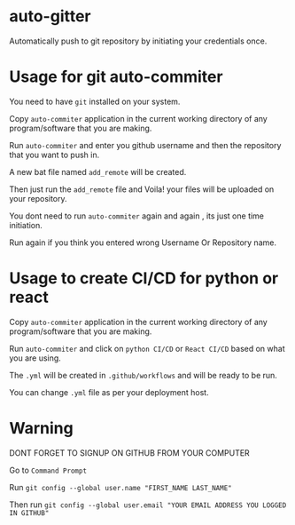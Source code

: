# auto-gitter
Automatically push to git repository by initiating your credentials once.

# Usage for git auto-commiter
You need to have ```git``` installed on your system.

Copy ```auto-commiter``` application in the current working directory of any program/software that you are making.

Run ```auto-commiter``` and enter you github username and then the repository that you want to push in.

A new bat file named ```add_remote``` will be created.

Then just run the ```add_remote``` file and Voila! your files will be uploaded on your repository.

You dont need to run ```auto-commiter``` again and again , its just one time initiation.

Run again if you think you entered wrong Username Or Repository name.

# Usage to create CI/CD for python or react

Copy ```auto-commiter``` application in the current working directory of any program/software that you are making.

Run ```auto-commiter``` and click on ```python CI/CD``` or ```React CI/CD``` based on what you are using.

The ```.yml``` will be created in ```.github/workflows``` and will be ready to be run.

You can change ```.yml``` file as per your deployment host.

# Warning

DONT FORGET TO SIGNUP ON GITHUB FROM YOUR COMPUTER

Go to ```Command Prompt```

Run ```git config --global user.name "FIRST_NAME LAST_NAME"```

Then run ```git config --global user.email "YOUR EMAIL ADDRESS YOU LOGGED IN GITHUB"```

